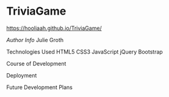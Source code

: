 # TriviaGame
https://hooliaah.github.io/TriviaGame/

<em>Author Info</em>
Julie Groth

Technologies Used
HTML5
CSS3
JavaScript
jQuery
Bootstrap

Course of Development

Deployment 

Future Development Plans
